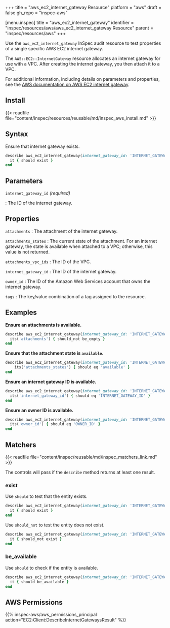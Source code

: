 +++
title = "aws_ec2_internet_gateway Resource"
platform = "aws"
draft = false
gh_repo = "inspec-aws"

[menu.inspec]
title = "aws_ec2_internet_gateway"
identifier = "inspec/resources/aws/aws_ec2_internet_gateway Resource"
parent = "inspec/resources/aws"
+++

Use the `aws_ec2_internet_gateway` InSpec audit resource to test properties of a single specific AWS EC2 internet gateway.

The `AWS::EC2::InternetGateway` resource allocates an internet gateway for use with a VPC. After creating the internet gateway, you then attach it to a VPC.

For additional information, including details on parameters and properties, see the [AWS documentation on AWS EC2 internet gateway](https://docs.aws.amazon.com/AWSCloudFormation/latest/UserGuide/aws-resource-ec2-internetgateway.html).

## Install

{{< readfile file="content/inspec/resources/reusable/md/inspec_aws_install.md" >}}

## Syntax

Ensure that internet gateway exists.

```ruby
describe aws_ec2_internet_gateway(internet_gateway_id: 'INTERNET_GATEWAY_ID') do
  it { should exist }
end
```

## Parameters

`internet_gateway_id` _(required)_

: The ID of the internet gateway.

## Properties

`attachments`
: The attachment of the internet gateway.

`attachments_states`
: The current state of the attachment. For an internet gateway, the state is available when attached to a VPC; otherwise, this value is not returned.

`attachments_vpc_ids`
: The ID of the VPC.

`internet_gateway_id`
: The ID of the internet gateway.

`owner_id`
: The ID of the Amazon Web Services account that owns the internet gateway.

`tags`
: The key/value combination of a tag assigned to the resource.

## Examples

**Ensure an attachments is available.**

```ruby
describe aws_ec2_internet_gateway(internet_gateway_id: 'INTERNET_GATEWAY_ID') do
  its('attachments') { should_not be_empty }
end
```

**Ensure that the attachment state is `available`.**

```ruby
describe aws_ec2_internet_gateway(internet_gateway_id: 'INTERNET_GATEWAY_ID') do
    its('attachments_states') { should eq 'available' }
end
```

**Ensure an internet gateway ID is available.**

```ruby
describe aws_ec2_internet_gateway(internet_gateway_id: 'INTERNET_GATEWAY_ID') do
  its('internet_gateway_id') { should eq 'INTERNET_GATEWAY_ID' }
end
```

**Ensure an owner ID is available.**

```ruby
describe aws_ec2_internet_gateway(internet_gateway_id: 'INTERNET_GATEWAY_ID') do
  its('owner_id') { should eq 'OWNER_ID' }
end
```

## Matchers

{{< readfile file="content/inspec/reusable/md/inspec_matchers_link.md" >}}

The controls will pass if the `describe` method returns at least one result.

### exist

Use `should` to test that the entity exists.

```ruby
describe aws_ec2_internet_gateway(internet_gateway_id: 'INTERNET_GATEWAY_ID') do
  it { should exist }
end
```

Use `should_not` to test the entity does not exist.

```ruby
describe aws_ec2_internet_gateway(internet_gateway_id: 'INTERNET_GATEWAY_ID') do
  it { should_not exist }
end
```

### be_available

Use `should` to check if the entity is available.

```ruby
describe aws_ec2_internet_gateway(internet_gateway_id: 'INTERNET_GATEWAY_ID') do
  it { should be_available }
end
```

## AWS Permissions

{{% inspec-aws/aws_permissions_principal action="EC2:Client:DescribeInternetGatewaysResult" %}}
